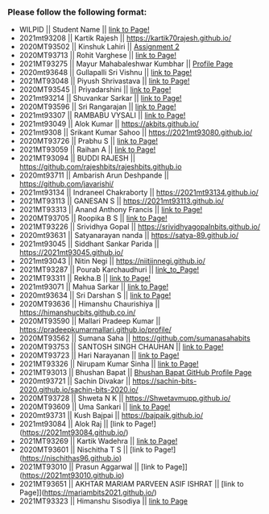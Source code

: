 ### Please follow the following format: ###
* WILPID      ||     Student Name             ||        [link to Page!](http://google.com)
* 2021mt93208 ||  Kartik Rajesh               ||  https://kartik70rajesh.github.io/
* 2020MT93502 || Kinshuk Lahiri               || [Assignment 2](https://kinshuk-2020mt93502.github.io/)
* 2020MT93713 || Rohit Varghese               || [link to Page!](https://rohitvarghese96.github.io/)
* 2021MT93275 || Mayur Mahabaleshwar Kumbhar  || [Profile Page](https://themayurkumbhar.github.io/)
* 2020mt93648 ||     Gullapalli Sri Vishnu    ||        [link to Page!](https://srivishnu-g.github.io/)
* 2021MT93048 || Piyush Shrivastava           || [link to Page!](http://piyushshri.github.io)
* 2020MT93545 ||     Priyadarshini            ||        [link to Page!](https://priyadarshinibits.github.io/)
* 2021mt93214 || Shuvankar Sarkar || [link to Page!](https://sonu041.github.io/)
* 2020MT93596 ||     Sri Rangarajan ||        [link to Page!](https://rangabits.github.io/)
* 2021mt93307 ||  RAMBABU VYSALI ||      [link to Page!]([http://google.com](https://vysalirambabu.github.io/))
* 2021mt93049 || Alok Kumar || https://akbits.github.io/
* 2021mt9308  || Srikant Kumar Sahoo || https://2021mt93080.github.io/
* 2020MT93726 || Prabhu S || [link to Page!](https://prabhus489.github.io/)
* 2021MT93059 ||   Raihan A   ||   [link to Page!](https://raihanameen.github.io)
* 2021MT93094 || BUDDI RAJESH || https://github.com/rajeshbits/rajeshbits.github.io
* 2020mt93711 || Ambarish Arun Deshpande ||  https://github.com/javarishi/
* 2021mt93134 || Indraneel Chakraborty ||  https://2021mt93134.github.io/
* 2021MT93113 ||  GANESAN S ||   https://2021mt93113.github.io/
* 2021MT93313 || Anand Anthony Francis || [link to Page!](https://anandanthonybits.github.io/)
* 2020MT93705 ||     Roopika B S      || [link to Page!](https://roopikasrinivas.github.io/)
* 2021MT93226 || Srividhya Gopal  ||     https://srividhyagopalnbits.github.io/
* 2020mt93631 ||  Satyanarayan nanda  || https://satya-89.github.io/
* 2021mt93045 ||  Siddhant Sankar Parida || https://2021mt93045.github.io/
* 2021mt93043 || Nitin Negi || https://niitiinnegi.github.io/
* 2021MT93287 || Pourab Karchaudhuri || [link_to_Page!](https://pourabkarchaudhuri.github.io/)
* 2021MT93311 ||     Rekha.B ||        [link to Page!](https://rekha091216.github.io/)
* 2021mt93071 ||     Mahua Sarkar ||        [link to Page!](https://mahuasarkar.github.io/) 
* 2020mt93634 || Sri Darshan S || [link to Page!](https://sridarshans.github.io/) 
* 2020MT93636 || Himanshu Chaurishiya || https://himanshucbits.github.co.in/
* 2020MT93590 || Mallari Pradeep Kumar || https://pradeepkumarmallari.github.io/profile/
* 2020MT93562 ||    Sumana Saha      ||      https://github.com/sumanasahabits
* 2020MT93753 || SANTOSH SINGH CHAUHAN || [link to Page!](https://santoshbits.github.io)
* 2020MT93723 || Hari Narayanan || [link to Page!](https://pnhari.github.io/)
* 2021MT93326 || Nirupam Kumar Sinha || [link to Page!](https://nirupambitspilani.github.io/)
* 2021MT93013 || Bhushan Bapat || [Bhushan Bapat GitHub Profile Page](https://bhushanbapat.github.io/)
* 2020mt93721 || Sachin Divakar || https://sachin-bits-2020.github.io/sachin-bits-2020.io/
* 2020MT93728 || Shweta N K || https://Shwetavmupp.github.io/
* 2020MT93609 || Uma Sankari || [link to Page!](https://umasankaribits.github.io/)
* 2020mt93731 || Kush Bajpai || https://bajpaik.github.io/
* 2021mt93084 || Alok Raj || [link to Page!] (https://2021mt93084.github.io/)
* 2021MT93269 || Kartik Wadehra || [link to Page!](https://censorcarnage.github.io/)
* 2020MT93601 || Nischitha T S || [link to Page!] (https://nischithas96.github.io)
* 2021MT93010 || Prasun Aggarwal || [link to Page]](https://2021mt93010.github.io)
* 2021MT93651 || AKHTAR MARIAM PARVEEN ASIF ISHRAT || [link to Page]](https://mariambits2021.github.io/)
* 2021MT93323 || Himanshu Sisodiya || [link to Page](https://i-siso.github.io)

